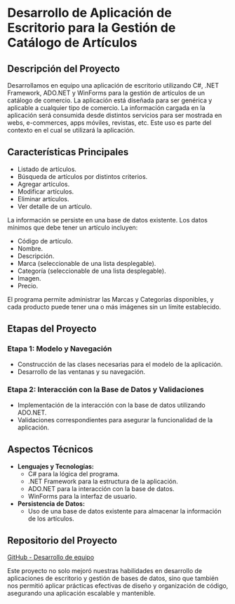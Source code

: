 <!DOCTYPE html>
<html lang="es">
<head>
    <meta charset="UTF-8">
    <meta name="viewport" content="width=device-width, initial-scale=1.0">
</head>
<body>
    <h1>Desarrollo de Aplicación de Escritorio para la Gestión de Catálogo de Artículos</h1>

  <h2>Descripción del Proyecto</h2>
  <p>Desarrollamos en equipo una aplicación de escritorio utilizando C#, .NET Framework, ADO.NET y WinForms para la gestión de artículos de un catálogo de comercio. La aplicación está diseñada para ser genérica y aplicable a cualquier tipo de comercio. La información cargada en la aplicación será consumida desde distintos servicios para ser mostrada en webs, e-commerces, apps móviles, revistas, etc. Este uso es parte del contexto en el cual se utilizará la aplicación.</p>

  <h2>Características Principales</h2>
  <ul>
      <li>Listado de artículos.</li>
      <li>Búsqueda de artículos por distintos criterios.</li>
      <li>Agregar artículos.</li>
      <li>Modificar artículos.</li>
      <li>Eliminar artículos.</li>
      <li>Ver detalle de un artículo.</li>
  </ul>

  <p>La información se persiste en una base de datos existente. Los datos mínimos que debe tener un artículo incluyen:</p>
  <ul>
      <li>Código de artículo.</li>
      <li>Nombre.</li>
      <li>Descripción.</li>
      <li>Marca (seleccionable de una lista desplegable).</li>
      <li>Categoría (seleccionable de una lista desplegable).</li>
      <li>Imagen.</li>
      <li>Precio.</li>
  </ul>

  <p>El programa permite administrar las Marcas y Categorías disponibles, y cada producto puede tener una o más imágenes sin un límite establecido.</p>

  <h2>Etapas del Proyecto</h2>
  <h3>Etapa 1: Modelo y Navegación</h3>
  <ul>
      <li>Construcción de las clases necesarias para el modelo de la aplicación.</li>
      <li>Desarrollo de las ventanas y su navegación.</li>
  </ul>

  <h3>Etapa 2: Interacción con la Base de Datos y Validaciones</h3>
  <ul>
      <li>Implementación de la interacción con la base de datos utilizando ADO.NET.</li>
      <li>Validaciones correspondientes para asegurar la funcionalidad de la aplicación.</li>
  </ul>

  <h2>Aspectos Técnicos</h2>
  <ul>
      <li><strong>Lenguajes y Tecnologías:</strong>
          <ul>
              <li>C# para la lógica del programa.</li>
              <li>.NET Framework para la estructura de la aplicación.</li>
              <li>ADO.NET para la interacción con la base de datos.</li>
              <li>WinForms para la interfaz de usuario.</li>
          </ul>
      </li>
      <li><strong>Persistencia de Datos:</strong>
          <ul>
              <li>Uso de una base de datos existente para almacenar la información de los artículos.</li>
          </ul>
      </li>
  </ul>

  <h2>Repositorio del Proyecto</h2>
  <p><a href="https://github.com/aruuleon/tp-winform-equipo-15" target="_blank">GitHub - Desarrollo de equipo</a></p>

  <p>Este proyecto no solo mejoró nuestras habilidades en desarrollo de aplicaciones de escritorio y gestión de bases de datos, sino que también nos permitió aplicar prácticas efectivas de diseño y organización de código, asegurando una aplicación escalable y mantenible.</p>
</body>
</html>
